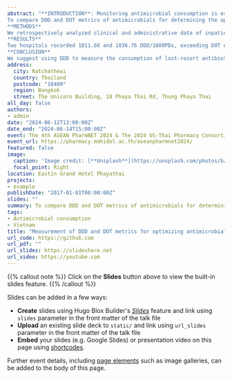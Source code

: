 ```yaml
---
abstract: "**INTRODUCTION**: Monitoring antimicrobial consumption is essential for evaluating antibiotic stewardship programs and controlling resistance. In Vietnam, Defined Daily Dose (DDD) is prioritized over Day of Therapy (DOT) for antimicrobial surveillance due to resource constraints and hospital data retrieval challenges. However, compared to DOT, DDD has been criticized due to its unrepresentativeness when relying on pre-defined values and undefined in pediatric patients\n **OBJECTIVES**
To compare DDD and DOT metrics of antimicrobials for determining the optimal metric for resource allocation\n
**METHODS**
We retrospectively analyzed clinical and administrative data of inpatients receiving antimicrobials at the Hospital for Tropical Diseases and Thong Nhat Hospital from 01/2017 to 12/2020. Our primary outcome was the differences between antimicrobial use measured by DDDs per 1000 patient-days (DDD/1000PDs) and DOTs per 1000 patient-days (DOT/1000PDs) across periods and age-specific groups. We assessed the relationship between DDD- and DOT-based metrics over time using linear regression. Cohen’s d was used to evaluate the standardized mean differences between DDDs and DOTs among pediatric and adult inpatients.\n
**RESULTS**
Two hospitals recorded 1011.68 and 1036.76 DDD/1000PDs, exceeding DOT estimates (920.87 and 838.44 DOT/1000PDs, respectively). DDD- and DOT- metrics showed significant linear relationships for most antimicrobials, except for cefuroxime, ceftriaxone, and linezolid. Fluoroquinolone use calculated by DDD/1000PDs surpassed those calculated by DOT/1000PDs (p < 0.001), indicating the administered daily doses often greater than the DDD value assigned by the World Health Organization (WHO-DDD). Carbapenem use showed comparable results between DOT and DDD because the daily dose aligned with WHO-DDD and these antibiotics were mainly used in adult inpatients. Pediatric and adult inpatients displayed DDD and DOT differences, particularly in glycopeptides, with a small effect size of d=0.18 in children and a large one of d=0.96 in adults.\n
**CONCLUSION**
We suggest using DDD to measure the consumption of last-resort antibiotics efficiently. Additionally, DOT should be prioritized to prevent overestimating consumption levels in frequently used antimicrobial groups like fluoroquinolones."
address:
  city: Ratchathewi
  country: Thailand
  postcode: "10400"
  region: Bangkok
  street: The Unicorn Building, 18 Phaya Thai Rd, Thung Phaya Thai
all_day: false
authors:
- admin
date: "2024-06-12T13:00:00Z"
date_end: "2024-06-14T15:00:00Z"
event: The 4th ASEAN PharmNET 2024 & The 2024 US-Thai Pharmacy Consortium Conference
event_url: https://pharmacy.mahidol.ac.th/aseanpharmnet2024/
featured: false
image:
  caption: 'Image credit: [**Unsplash**](https://unsplash.com/photos/bzdhc5b3Bxs)'
  focal_point: Right
location: Eastin Grand Hotel Phayathai
projects:
- example
publishDate: "2017-01-01T00:00:00Z"
slides: ""
summary: To compare DDD and DOT metrics of antimicrobials for determining the optimal metric for resource allocation.
tags:
- Antimicrobial consumption
- Vietnam
title: "Measurement of DDD and DOT metrics for optimizing antimicrobial surveillance in two tertiary hospitals in Viet Nam: a four-year retrospective study"
url_code: https://github.com
url_pdf: ""
url_slides: https://slideshare.net
url_video: https://youtube.com
---
```


{{% callout note %}}
Click on the **Slides** button above to view the built-in slides feature.
{{% /callout %}}

Slides can be added in a few ways:

- **Create** slides using Hugo Blox Builder's [_Slides_](https://docs.hugoblox.com/reference/content-types/) feature and link using `slides` parameter in the front matter of the talk file
- **Upload** an existing slide deck to `static/` and link using `url_slides` parameter in the front matter of the talk file
- **Embed** your slides (e.g. Google Slides) or presentation video on this page using [shortcodes](https://docs.hugoblox.com/reference/markdown/).

Further event details, including [page elements](https://docs.hugoblox.com/reference/markdown/) such as image galleries, can be added to the body of this page.
